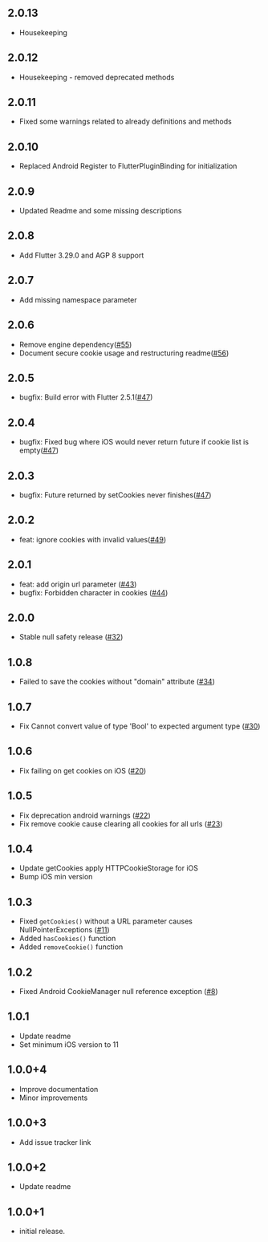 ## 2.0.13

* Housekeeping

## 2.0.12

* Housekeeping - removed deprecated methods

## 2.0.11

* Fixed some warnings related to already definitions and methods

## 2.0.10

* Replaced Android Register to FlutterPluginBinding for initialization

## 2.0.9

* Updated Readme and some missing descriptions

## 2.0.8

* Add Flutter 3.29.0 and AGP 8 support 

## 2.0.7

* Add missing namespace parameter 

## 2.0.6

* Remove engine dependency([#55](https://github.com/fryette/webview_cookie_manager/pull/55))
* Document secure cookie usage and restructuring readme([#56](https://github.com/fryette/webview_cookie_manager/pull/56))

## 2.0.5

* bugfix: Build error with Flutter 2.5.1([#47](https://github.com/fryette/webview_cookie_manager/issues/53))

## 2.0.4

* bugfix: Fixed bug where iOS would never return future if cookie list is empty([#47](https://github.com/fryette/webview_cookie_manager/issues/47))

## 2.0.3

* bugfix: Future returned by setCookies never finishes([#47](https://github.com/fryette/webview_cookie_manager/issues/47))

## 2.0.2

* feat: ignore cookies with invalid values([#49](https://github.com/fryette/webview_cookie_manager/pull/49))

## 2.0.1

* feat: add origin url parameter ([#43](https://github.com/fryette/webview_cookie_manager/pull/43))
* bugfix: Forbidden character in cookies ([#44](https://github.com/fryette/webview_cookie_manager/issues/44))

## 2.0.0

* Stable null safety release ([#32](https://github.com/fryette/webview_cookie_manager/issues/32))

## 1.0.8

* Failed to save the cookies without "domain" attribute ([#34](https://github.com/amag2511/webview_cookie_manager/issues/34))

## 1.0.7

* Fix Cannot convert value of type 'Bool' to expected argument type ([#30](https://github.com/amag2511/webview_cookie_manager/issues/30))

## 1.0.6

* Fix failing on get cookies on iOS ([#20](https://github.com/amag2511/webview_cookie_manager/issues/20))

## 1.0.5

* Fix deprecation android warnings ([#22](https://github.com/amag2511/webview_cookie_manager/issues/22))
* Fix remove cookie cause clearing all cookies for all urls ([#23](https://github.com/amag2511/webview_cookie_manager/issues/23))

## 1.0.4

* Update getCookies apply HTTPCookieStorage for iOS
* Bump iOS min version

## 1.0.3

* Fixed `getCookies()` without a URL parameter causes NullPointerExceptions ([#11](https://github.com/amag2511/webview_cookie_manager/issues/8))
* Added `hasCookies()` function
* Added `removeCookie()` function

## 1.0.2

* Fixed Android CookieManager null reference exception ([#8](https://github.com/amag2511/webview_cookie_manager/issues/8))

## 1.0.1

* Update readme
* Set minimum iOS version to 11

## 1.0.0+4

* Improve documentation
* Minor improvements

## 1.0.0+3

* Add issue tracker link

## 1.0.0+2

* Update readme


## 1.0.0+1

* initial release.
